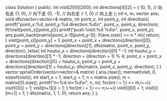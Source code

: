 class Solution {
public:
    int visit[200][200];
    int directions[4][2] = {
        {0, 1}, // 向右走
        {1, 0}, // 向下走
        {0, -1}, // 向左走
        {-1, 0}  // 向上走
    };
    int n, m;
    vector<int> ans;
    void dfs(vector<vector<int>>& matrix, int point_x, int point_y, int direction){
        printf("point_x:%d, point_y:%d direction:%d\n", point_x, point_y, direction);
        if(!visit[point_x][point_y]){
            printf("push !visit:%d %d\n", point_x, point_y);
            ans.push_back(matrix[point_x-1][point_y-1]);
            if(ans.size() == n * m){
                return;
            }
            visit[point_x][point_y] = 1;
            point_x = point_x + directions[direction][0];
            point_y = point_y + directions[direction][1];
            dfs(matrix, point_x, point_y, direction);
        }else{
            int houtui_x = directions[direction][0] * -1;
            int houtui_y = directions[direction][1] * -1;
            direction = (direction + 1) % 4;
            point_x = point_x + directions[direction][0] + houtui_x;
            point_y = point_y + directions[direction][1] + houtui_y;
            dfs(matrix, point_x, point_y, direction);
        }
    }
    vector<int> spiralOrder(vector<vector<int>>& matrix) {
        ans.clear();
        memset(visit, 0, sizeof(visit));
        int start_x = 1, start_y = 1;
        n = matrix.size();
        m = matrix[0].size();
        printf("n=%d m=%d\n", n, m);
        for(int i = 1;i <= m;i++){
            visit[0][i] = 1;
            visit[n+1][i] = 1;
        }
        for(int i = 1;i <= n;i++){
            visit[i][0] = 1;
            visit[i][m+1] = 1;
        }
        dfs(matrix, 1, 1, 0);
        return ans;
    }
};